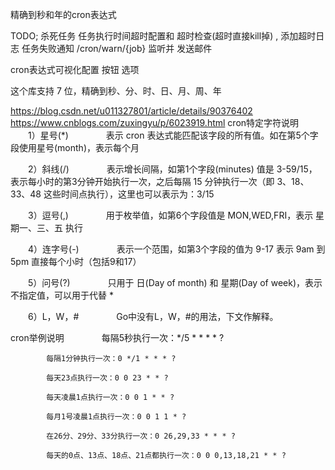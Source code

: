 精确到秒和年的cron表达式

TODO;
杀死任务
任务执行时间超时配置和 超时检查(超时直接kill掉) , 添加超时日志
任务失败通知 /cron/warn/{job} 监听并 发送邮件

cron表达式可视化配置  按钮 选项

这个库支持 7 位，精确到秒、分、时、日、月、周、年

https://blog.csdn.net/u011327801/article/details/90376402
https://www.cnblogs.com/zuxingyu/p/6023919.html
cron特定字符说明
　　1）星号(*)
　　　　表示 cron 表达式能匹配该字段的所有值。如在第5个字段使用星号(month)，表示每个月

　　2）斜线(/)
　　　　表示增长间隔，如第1个字段(minutes) 值是 3-59/15，表示每小时的第3分钟开始执行一次，之后每隔 15 分钟执行一次（即 3、18、33、48 这些时间点执行），这里也可以表示为：3/15

　　3）逗号(,)
　　　　用于枚举值，如第6个字段值是 MON,WED,FRI，表示 星期一、三、五 执行

　　4）连字号(-)
　　　　表示一个范围，如第3个字段的值为 9-17 表示 9am 到 5pm 直接每个小时（包括9和17）

　　5）问号(?)
　　　　只用于 日(Day of month) 和 星期(Day of week)，表示不指定值，可以用于代替 *

　　6）L，W，#
　　　　Go中没有L，W，#的用法，下文作解释。

cron举例说明
　　　　每隔5秒执行一次：*/5 * * * * ?

            每隔1分钟执行一次：0 */1 * * * ?

            每天23点执行一次：0 0 23 * * ?

            每天凌晨1点执行一次：0 0 1 * * ?

            每月1号凌晨1点执行一次：0 0 1 1 * ?

            在26分、29分、33分执行一次：0 26,29,33 * * * ?

            每天的0点、13点、18点、21点都执行一次：0 0 0,13,18,21 * * ?